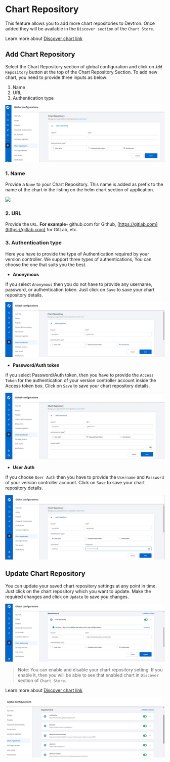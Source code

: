 # Chart Repository

This feature allows you to add more chart repositories to Devtron. Once added they will be available in the `Discover section` of the `Chart Store`. 

Learn more about [Discover chart link](https://docs.devtron.ai/user-guide/deploy-chart/overview-of-charts#deploying-chart)

## Add Chart Repository

Select the Chart Repository section of global configuration and click on `Add Repository` button at the top of the Chart Repository Section. To add new chart, you need to provide three inputs as below:

1. Name
2. URL
3. Authentication type

![](../../setup/global-configurations/images/chart-repository-1.jpg)

### 1. Name

Provide a `Name` to your Chart Repository. This name is added as prefix to the name of the chart in the listing on the helm chart section of application.

![](../../setup/global-configurations/images/chart-repository-name-highlight.jpg)

### 2. URL

Provide the `URL`. **For example**- github.com for Github, [https://gitlab.com](https://gitlab.com) for GitLab, etc.

### 3. Authentication type

Here you have to provide the type of Authentication required by your version controller. We support three types of authentications, You can choose the one that suits you the best.


* **Anonymous**

If you select `Anonymous` then you do not have to provide any username, password, or authentication token. Just click on `Save` to save your chart repository details.

![](../../setup/global-configurations/images/chart-repo-anonymous.jpg)

* **Password/Auth token**

If you select Password/Auth token, then you have to provide the `Access Token` for the authentication of your version controller account inside the Access token box. Click on `Save` to save your chart repository details.

![](../../setup/global-configurations/images/chart-repo-password.jpg)

* **User Auth**

If you choose `User Auth` then you have to provide the `Username` and `Password` of your version controller account. Click on `Save` to save your chart repository details.


![](../../setup/global-configurations/images/chart-repo-user-auth.jpg)

## Update Chart Repository

You can update your saved chart repository settings at any point in time. Just click on the chart repository which you want to update. Make the required changes and click on `Update` to save you changes.

![](../../setup/global-configurations/images/chart-repo-update.jpg)

> Note: You can enable and disable your chart repository setting. If you enable it, then you will be able to see that enabled chart in `Discover` section of `Chart Store`.


Learn more about [Discover chart link](https://docs.devtron.ai/user-guide/deploy-chart/overview-of-charts#deploying-chart)

![](../../setup/global-configurations/images/chart-repo-list.jpg)

